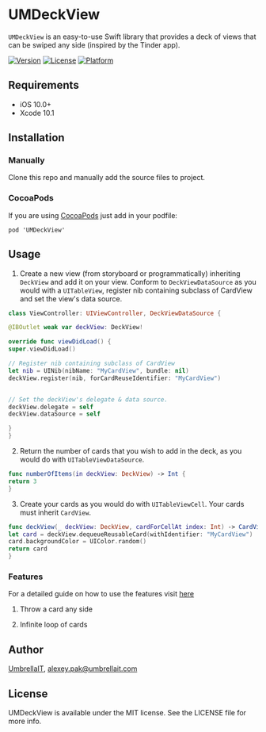 # UMDeckView
`UMDeckView` is an easy-to-use Swift library that provides a deck of views that can be swiped any side (inspired by the Tinder app).

[![Version](https://img.shields.io/cocoapods/v/UMDeckView.svg?style=flat)](http://cocoapods.org/pods/UMDeckView)
[![License](https://img.shields.io/cocoapods/l/UMDeckView.svg?style=flat)](http://cocoapods.org/pods/UMDeckView)
[![Platform](https://img.shields.io/cocoapods/p/UMDeckView.svg?style=flat)](http://cocoapods.org/pods/UMDeckView)

## Requirements

- iOS 10.0+
- Xcode 10.1


## Installation

### Manually

Clone this repo and manually add the source files to project.

### CocoaPods
If you are using [CocoaPods](https://cocoapods.org) just add in your podfile:

`pod 'UMDeckView'`

## Usage
1) Create a new view (from storyboard or programmatically) inheriting `DeckView` and add it on your view. Conform to `DeckViewDataSource` as you would with a `UITableView`, register nib containing subclass of CardView and set the view's data source. 
```swift
class ViewController: UIViewController, DeckViewDataSource {

@IBOutlet weak var deckView: DeckView!

override func viewDidLoad() {
super.viewDidLoad()

// Register nib containing subclass of CardView
let nib = UINib(nibName: "MyCardView", bundle: nil)
deckView.register(nib, forCardReuseIdentifier: "MyCardView")


// Set the deckView's delegate & data source.
deckView.delegate = self
deckView.dataSource = self

}
}
```

2) Return the number of cards that you wish to add in the deck, as you would do with `UITableViewDataSource`.

```swift
func numberOfItems(in deckView: DeckView) -> Int {
return 3
}
```

3) Create your cards as you would do with `UITableViewCell`. Your cards must inherit `CardView`.
```swift
func deckView(_ deckView: DeckView, cardForCellAt index: Int) -> CardView {
let card = deckView.dequeueReusableCard(withIdentifier: "MyCardView")
card.backgroundColor = UIColor.random()
return card
}
```

### Features

For a detailed guide on how to use the features visit [here](http://bit.ly/1Y9qX10)

1) Throw a card any side

2) Infinite loop of cards

## Author

[UmbrellaIT](https://umbrellait.com), alexey.pak@umbrellait.com

## License

UMDeckView is available under the MIT license. See the LICENSE file for more info.
